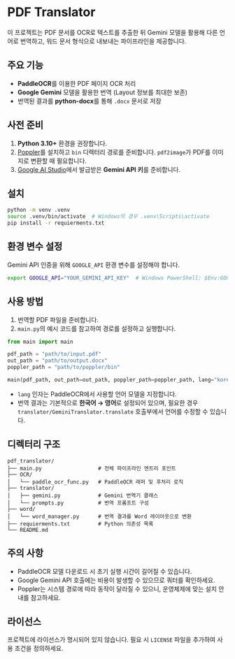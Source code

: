 # PDF Translator

이 프로젝트는 PDF 문서를 OCR로 텍스트를 추출한 뒤 Gemini 모델을 활용해 다른 언어로 번역하고, 워드 문서 형식으로 내보내는 파이프라인을 제공합니다.

## 주요 기능
- **PaddleOCR**를 이용한 PDF 페이지 OCR 처리
- **Google Gemini** 모델을 활용한 번역 (Layout 정보를 최대한 보존)
- 번역된 결과를 **python-docx**를 통해 `.docx` 문서로 저장

## 사전 준비
1. **Python 3.10+** 환경을 권장합니다.
2. [Poppler](https://blog.alivate.com.au/poppler-windows/)를 설치하고 `bin` 디렉터리 경로를 준비합니다. `pdf2image`가 PDF를 이미지로 변환할 때 필요합니다.
3. [Google AI Studio](https://aistudio.google.com/)에서 발급받은 **Gemini API 키**를 준비합니다.

## 설치
```bash
python -m venv .venv
source .venv/bin/activate  # Windows의 경우 .venv\Scripts\activate
pip install -r requierments.txt
```

## 환경 변수 설정
Gemini API 인증을 위해 `GOOGLE_API` 환경 변수를 설정해야 합니다.

```bash
export GOOGLE_API="YOUR_GEMINI_API_KEY"  # Windows PowerShell: $Env:GOOGLE_API="..."
```

## 사용 방법
1. 번역할 PDF 파일을 준비합니다.
2. `main.py`의 예시 코드를 참고하여 경로를 설정하고 실행합니다.

```python
from main import main

pdf_path = "path/to/input.pdf"
out_path = "path/to/output.docx"
poppler_path = "path/to/poppler/bin"

main(pdf_path, out_path=out_path, poppler_path=poppler_path, lang="korean")
```

- `lang` 인자는 PaddleOCR에서 사용할 언어 모델을 지정합니다.
- 번역 결과는 기본적으로 **한국어 → 영어**로 설정되어 있으며, 필요한 경우 `translator/GeminiTranslator.translate` 호출부에서 언어를 수정할 수 있습니다.

## 디렉터리 구조
```
pdf_translator/
├── main.py                  # 전체 파이프라인 엔트리 포인트
├── OCR/
│   └── paddle_ocr_func.py   # PaddleOCR 래퍼 및 후처리 로직
├── translator/
│   ├── gemini.py            # Gemini 번역기 클래스
│   └── prompts.py           # 번역 프롬프트 구성
├── word/
│   └── word_manager.py      # 번역 결과를 Word 레이아웃으로 변환
├── requierments.txt         # Python 의존성 목록
└── README.md
```

## 주의 사항
- PaddleOCR 모델 다운로드 시 초기 실행 시간이 길어질 수 있습니다.
- Google Gemini API 호출에는 비용이 발생할 수 있으므로 쿼터를 확인하세요.
- Poppler는 시스템 경로에 따라 동작이 달라질 수 있으니, 운영체제에 맞는 설치 안내를 참고하세요.

## 라이선스
프로젝트에 라이선스가 명시되어 있지 않습니다. 필요 시 `LICENSE` 파일을 추가하여 사용 조건을 정의하세요.

